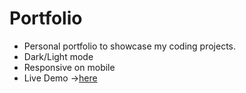 # Portfolio

- Personal portfolio to showcase my coding projects.
- Dark/Light mode
- Responsive on mobile
- Live Demo ->[here](https://roymero.github.io/)



 
